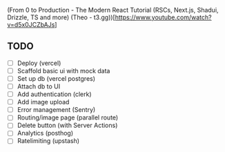 
(From 0 to Production - The Modern React Tutorial (RSCs, Next.js, Shadui, Drizzle, TS and more) (Theo - t3.gg))[https://www.youtube.com/watch?v=d5x0JCZbAJs]


## TODO

- [ ] Deploy (vercel)
- [ ] Scaffold basic ui with mock data
- [ ] Set up db (vercel postgres)
- [ ] Attach db to UI
- [ ] Add authentication (clerk)
- [ ] Add image upload
- [ ] Error management (Sentry)
- [ ] Routing/image page (parallel route)
- [ ] Delete button (with Server Actions)
- [ ] Analytics (posthog)
- [ ] Ratelimiting (upstash)
